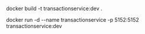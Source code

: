 docker build -t transactionservice:dev .

docker run -d --name transactionservice -p 5152:5152 transactionservice:dev